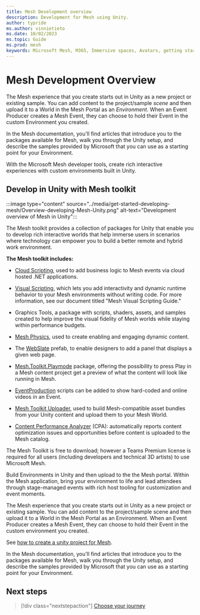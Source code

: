 ```yaml
---
title: Mesh Development overview
description: Development for Mesh using Unity.
author: typride
ms.author: vinnietieto
ms.date: 10/02/2023
ms.topic: Guide
ms.prod: mesh
keywords: Microsoft Mesh, M365, Immersive spaces, Avatars, getting started, documentation, features
---
```


# Mesh Development Overview

The Mesh experience that you create starts out in Unity as a new project or existing sample. You can add content to the project/sample *scene* and then upload it to a World in the Mesh Portal as an *Environment*. When an Event Producer creates a Mesh Event, they can choose to hold their Event in the custom Environment you created.

In the Mesh documentation, you'll find articles that introduce you to the packages available for Mesh, walk you through the Unity setup, and describe the samples provided by Microsoft that you can use as a starting point for your Environment.

With the Microsoft Mesh developer tools, create rich interactive experiences with custom environments built in Unity.  

## Develop in Unity with Mesh toolkit

:::image type="content" source="../media/get-started-developing-mesh/Overview-developing-Mesh-Unity.png" alt-text="Development overview of Mesh in Unity":::

The Mesh toolkit provides a collection of packages for Unity that enable you to develop rich interactive worlds that help immerse users in scenarios where technology can empower you to build a better remote and hybrid work environment.

**The Mesh toolkit includes:**

* [Cloud Scripting](script-your-scene-logic/cloud-scripting/cloud-scripting-basic-concepts.md), used to add business logic to Mesh events via cloud hosted .NET applications.

* [Visual Scripting](script-your-scene-logic/visual-scripting/visual-scripting.md), which lets you add interactivity and dynamic runtime behavior to your Mesh environments without writing code. For more information, see our document titled "Mesh Visual Scripting Guide."

* Graphics Tools, a package with scripts, shaders, assets, and samples created to help improve the visual fidelity of Mesh worlds while staying within performance budgets.

* [Mesh Physics](enhance-your-environment/physics-interactions.md), used to create enabling and engaging dynamic content.

* The [WebSlate](enhance-your-environment/webcontent.md) prefab, to enable designers to add a panel that displays a given web page.

* [Mesh.Toolkit.Playmode](debug-and-optimize-performance/playmode.md) package, offering the possibility to press Play in a Mesh content project get a preview of what the content will look like running in Mesh.

* [EventProduction](enhance-your-environment/enhanced-features-overview.md) scripts can be added to show hard-coded and online videos in an Event.

* [Mesh Toolkit Uploader](make-your-environment-available-for-events/build-and-publish-your-environment.md), used to build Mesh-compatible asset bundles from your Unity content and upload them to your Mesh World.

* [Content Performance Analyzer](debug-and-optimize-performance/cpa.md) (CPA): automatically reports content optimization issues and opportunities before content is uploaded to the Mesh catalog.

The Mesh Toolkit is free to download; however a Teams Premium license is required for all users (including developers and technical 3D artists) to use Microsoft Mesh.

Build Environments in Unity and then upload to the the Mesh portal. Within the Mesh application, bring your environment to life and lead attendees through stage-managed events with rich host tooling for customization and event moments.

The Mesh experience that you create starts out in Unity as a new project or existing sample. You can add content to the project/sample scene and then upload it to a World in the Mesh Portal as an Environment. When an Event Producer creates a Mesh Event, they can choose to hold their Event in the custom environment you created.

See [how to create a unity project for Mesh](build-your-basic-environment/create-a-new-project-or-update.md).

In the Mesh documentation, you'll find articles that introduce you to the packages available for Mesh, walk you through the Unity setup, and describe the samples provided by Microsoft that you can use as a starting point for your Environment.

## Next steps

   > [!div class="nextstepaction"]
   > [Choose your journey](getting-started/choose-your-journey.md)
